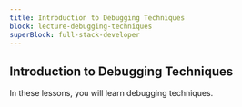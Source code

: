 ```yaml
---
title: Introduction to Debugging Techniques
block: lecture-debugging-techniques
superBlock: full-stack-developer
---
```


## Introduction to Debugging Techniques

In these lessons, you will learn debugging techniques.
